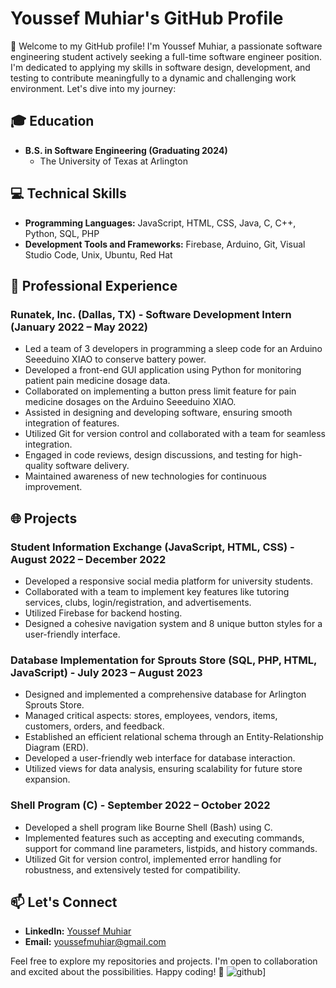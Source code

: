 # Youssef Muhiar's GitHub Profile

👋 Welcome to my GitHub profile! I'm Youssef Muhiar, a passionate software engineering student actively seeking a full-time software engineer position. I'm dedicated to applying my skills in software design, development, and testing to contribute meaningfully to a dynamic and challenging work environment. Let's dive into my journey:

## 🎓 Education

- **B.S. in Software Engineering (Graduating 2024)**
  - The University of Texas at Arlington

## 💻 Technical Skills

- **Programming Languages:** JavaScript, HTML, CSS, Java, C, C++, Python, SQL, PHP
- **Development Tools and Frameworks:** Firebase, Arduino, Git, Visual Studio Code, Unix, Ubuntu, Red Hat

## 🚀 Professional Experience

### Runatek, Inc. (Dallas, TX) - Software Development Intern (January 2022 – May 2022)

- Led a team of 3 developers in programming a sleep code for an Arduino Seeeduino XIAO to conserve battery power.
- Developed a front-end GUI application using Python for monitoring patient pain medicine dosage data.
- Collaborated on implementing a button press limit feature for pain medicine dosages on the Arduino Seeeduino XIAO.
- Assisted in designing and developing software, ensuring smooth integration of features.
- Utilized Git for version control and collaborated with a team for seamless integration.
- Engaged in code reviews, design discussions, and testing for high-quality software delivery.
- Maintained awareness of new technologies for continuous improvement.

## 🌐 Projects

### Student Information Exchange (JavaScript, HTML, CSS) - August 2022 – December 2022

- Developed a responsive social media platform for university students.
- Collaborated with a team to implement key features like tutoring services, clubs, login/registration, and advertisements.
- Utilized Firebase for backend hosting.
- Designed a cohesive navigation system and 8 unique button styles for a user-friendly interface.

### Database Implementation for Sprouts Store (SQL, PHP, HTML, JavaScript) - July 2023 – August 2023

- Designed and implemented a comprehensive database for Arlington Sprouts Store.
- Managed critical aspects: stores, employees, vendors, items, customers, orders, and feedback.
- Established an efficient relational schema through an Entity-Relationship Diagram (ERD).
- Developed a user-friendly web interface for database interaction.
- Utilized views for data analysis, ensuring scalability for future store expansion.

### Shell Program (C) - September 2022 – October 2022

- Developed a shell program like Bourne Shell (Bash) using C.
- Implemented features such as accepting and executing commands, support for command line parameters, listpids, and history commands.
- Utilized Git for version control, implemented error handling for robustness, and extensively tested for compatibility.

## 📫 Let's Connect

- **LinkedIn:** [Youssef Muhiar](https://www.linkedin.com/in/youssef-muhiar/)
- **Email:** youssefmuhiar@gmail.com

Feel free to explore my repositories and projects. I'm open to collaboration and excited about the possibilities. Happy coding! 🚀
![github](https://img.shields.io/badge/GitHub-000000?style=for-the-badge&logo=GitHub&logoColor=white)]
